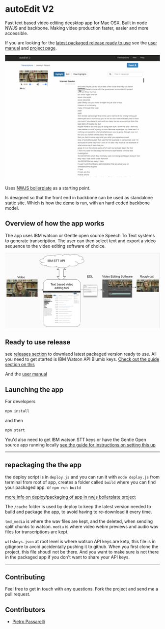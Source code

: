 # autoEdit V2

Fast text based video editing deesktop app for Mac OSX. Built in node NWJS and backbone.
Making video production faster, easier and more accessible.


If you are looking for the [latest packaged release ready to use](https://github.com/OpenNewsLabs/autoEdit_2/releases) see the [user manual](http://www.autoedit.io/user_manual/usage.html) and [project page](http://www.autoedit.io/).

![Transcription ](/docs/img/gif/3_transcription.gif)

Uses [NWJS boilerplate](https://github.com/pietrop/nwjs_boilerplate)  as a starting point.

Is designed so that the front end in backbone can be used as standalone static site. Which is how 
[the demo](https://opennewslabs.github.io/autoEdit_2/public/demo/frontEnd/index.html#transcriptions) is run, with an hard coded backbone model.


## Overview of how the app works

The app uses IBM watson or Gentle open source Speech To Text systems to generate transcription.
The user can then select text and export a video sequence to the video editing software of choice.

![Overview diagram ](/docs/img/tutorial/0_diagram.png)

## Ready to use release 

see [releases section](https://github.com/OpenNewsLabs/autoEdit_2/releases) to downlaod latest packaged version ready to use. 
All you need to get started is IBM Watson API Blumix keys. [Check out the guide section on this](https://opennewslabs.github.io/autoEdit_2/user_manual/setup.html)

And the [user manual](https://opennewslabs.github.io/autoEdit_2/user_manual/usage.html)


## Launching the app 

For developers

```bash
npm install
``` 

and then 

```bash
npm start
```

You'd also need to get IBM watson STT keys or have the Gentle Open source app running locally [see the guide for instructions on setting this up ](https://opennewslabs.github.io/autoEdit_2/user_manual/setup.html)

---

## repackaging the the app
the deploy script is in `deploy.js` and you can run it with `node deploy.js` from terminal from root of app, creates a folder called `build` where you can find your packaged app.  or `npm run build`

[more info on deploy/packaging of app in nwjs boilerplate project](lhttps://github.com/pietrop/nwjs_boilerplate#deploy)

The `/cache` folder is used by deploy to keep the latest version needed to build and package the app, to avoid having to re-download it every time.


`tmd_media`  is where the wav files are kept, and the deleted, when sending split chunks to watson.
`media` is where video webm previews and audio wav files for transcriptions are kept. 

`wttskeys.json` at root level is where watson API keys are ketp, this file is in gitignore to avoid accidentally pushing it to github. When you first clone the project, this file shoudl not be there. And you want to make sure is not there in the packaged app if you don't want to share your API keys.

---

## Contributing
Feel free to get in touch with any questions. Fork the project and send me a pull request.


## Contributors

- [Pietro Passarelli](http://github.com/pietrop)

